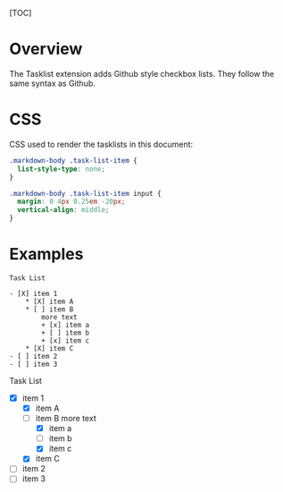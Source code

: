 [TOC]
# Overview
The Tasklist extension adds Github style checkbox lists.  They follow the same syntax as Github.

# CSS
CSS used to render the tasklists in this document:

```css
.markdown-body .task-list-item {
  list-style-type: none;
}

.markdown-body .task-list-item input {
  margin: 0 4px 0.25em -20px;
  vertical-align: middle;
}
```

# Examples

```
Task List

- [X] item 1
    * [X] item A
    * [ ] item B
        more text
        + [x] item a
        + [ ] item b
        + [x] item c
    * [X] item C
- [ ] item 2
- [ ] item 3
```

Task List

- [X] item 1
    * [X] item A
    * [ ] item B
        more text
        + [x] item a
        + [ ] item b
        + [x] item c
    * [X] item C
- [ ] item 2
- [ ] item 3
